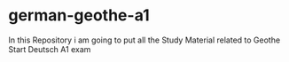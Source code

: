 # german-geothe-a1

In this Repository i am going to put all the Study Material related to Geothe Start Deutsch A1 exam 
